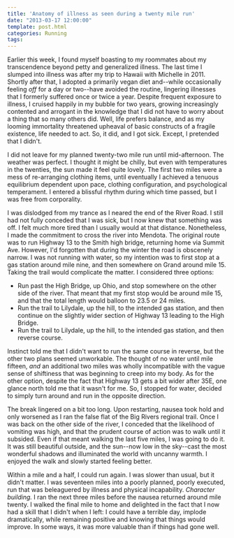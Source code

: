 ```yaml
---
title: 'Anatomy of illness as seen during a twenty mile run'
date: "2013-03-17 12:00:00"
template: post.html
categories: Running
tags:
---
```


Earlier this week, I found myself boasting to my roommates about my transcendence beyond petty and generalized illness. The last time I slumped into illness was after my trip to Hawaii with Michelle in 2011. Shortly after that, I adopted a primarily vegan diet and--while occasionally feeling *off* for a day or two--have avoided the routine, lingering illnesses that I formerly suffered once or twice a year. Despite frequent exposure to illness, I cruised happily in my bubble for two years, growing increasingly contented and arrogant in the knowledge that I did not have to worry about a thing that so many others did. Well, life prefers balance, and as my looming immortality threatened upheaval of basic constructs of a fragile existence, life needed to act. So, it did, and I got sick. Except, I pretended that I didn't.

I did not leave for my planned twenty-two mile run until mid-afternoon. The weather was perfect. I thought it might be chilly, but even with temperatures in the twenties, the sun made it feel quite lovely. The first two miles were a mess of re-arranging clothing items, until eventually I achieved a tenuous equilibrium dependent upon pace, clothing configuration, and psychological temperament. I entered a blissful rhythm during which time passed, but I was free from corporality.

I was dislodged from my trance as I neared the end of the River Road. I still had not fully conceded that I was sick, but I now knew that something was off. I felt much more tired than I usually would at that distance. Nonetheless, I made the commitment to cross the river into Mendota. The original route was to run Highway 13 to the Smith high bridge, returning home via Summit Ave. However, I'd forgotten that during the winter the road is obscenely narrow. I was not running with water, so my intention was to first stop at a gas station around mile nine, and then somewhere on Grand around mile 15. Taking the trail would complicate the matter. I considered three options:

- Run past the High Bridge, up Ohio, and stop somewhere on the other side of the river. That meant that my first stop would be around mile 15, and that the total length would balloon to 23.5 or 24 miles.
- Run the trail to Lilydale, up the hill, to the intended gas station, and then continue on the slightly wider section of Highway 13 leading to the High Bridge.
- Run the trail to Lilydale, up the hill, to the intended gas station, and then reverse course.

Instinct told me that I didn't want to run the same course in reverse, but the other two plans seemed unworkable. The thought of no water until mile fifteen, *and* an additional two miles was wholly incompatible with the vague sense of shiftiness that was beginning to creep into my body. As for the other option, despite the fact that Highway 13 gets a bit wider after 35E, one glance north told me that it wasn't for me. So, I stopped for water, decided to simply turn around and run in the opposite direction.

The break lingered on a bit too long. Upon restarting, nausea took hold and only worsened as I ran the false flat of the Big Rivers regional trail. Once I was back on the other side of the river, I conceded that the likelihood of vomiting was high, and that the prudent course of action was to walk until it subsided. Even if that meant walking the last five miles, I was going to do it. It was still beautiful outside, and the sun--now low in the sky--cast the most wonderful shadows and illuminated the world with uncanny warmth. I enjoyed the walk and slowly started feeling better.

Within a mile and a half, I could run again. I was slower than usual, but it didn't matter. I was seventeen miles into a poorly planned, poorly executed, run that was beleaguered by illness and physical incapability. *Character building.* I ran the next three miles before the nausea returned around mile twenty. I walked the final mile to home and delighted in the fact that I now had a skill that I didn't when I left: I could have a terrible day, implode dramatically, while remaining positive and knowing that things would improve. In some ways, it was more valuable than if things had gone well.